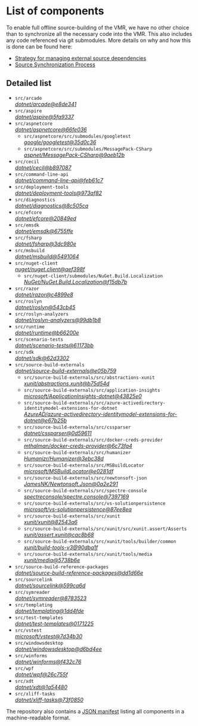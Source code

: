 ﻿# List of components

To enable full offline source-building of the VMR, we have no other choice than to synchronize all the necessary code into the VMR. This also includes any code referenced via git submodules. More details on why and how this is done can be found here:
- [Strategy for managing external source dependencies](src/arcade/Documentation/UnifiedBuild/VMR-Strategy-For-External-Source.md)
- [Source Synchronization Process](src/arcade/Documentation/UnifiedBuild/VMR-Design-And-Operation.md#source-synchronization-process)

## Detailed list

<!-- component list beginning -->
- `src/arcade`  
*[dotnet/arcade@e8de341](https://github.com/dotnet/arcade/tree/e8de3415124309210e4cbd0105e4a9da8dc01696)*
- `src/aspire`  
*[dotnet/aspire@5fa9337](https://github.com/dotnet/aspire/tree/5fa9337a84a52e9bd185d04d156eccbdcf592f74)*
- `src/aspnetcore`  
*[dotnet/aspnetcore@66fe036](https://github.com/dotnet/aspnetcore/tree/66fe036f1e4f11e39953cb281e39162b37fa4d7d)*
    - `src/aspnetcore/src/submodules/googletest`  
    *[google/googletest@35d0c36](https://github.com/google/googletest/tree/35d0c365609296fa4730d62057c487e3cfa030ff)*
    - `src/aspnetcore/src/submodules/MessagePack-CSharp`  
    *[aspnet/MessagePack-CSharp@9aeb12b](https://github.com/aspnet/MessagePack-CSharp/tree/9aeb12b9bdb024512ffe2e4bddfa2785dca6e39e)*
- `src/cecil`  
*[dotnet/cecil@b897087](https://github.com/dotnet/cecil/tree/b897087e8b76481a9213ae422f5dc16f64a124b5)*
- `src/command-line-api`  
*[dotnet/command-line-api@feb61c7](https://github.com/dotnet/command-line-api/tree/feb61c7f328a2401d74f4317b39d02126cfdfe24)*
- `src/deployment-tools`  
*[dotnet/deployment-tools@973af82](https://github.com/dotnet/deployment-tools/tree/973af82c66a8907a8a565a305d88ae8151cc75b1)*
- `src/diagnostics`  
*[dotnet/diagnostics@8c505ca](https://github.com/dotnet/diagnostics/tree/8c505ca6921b5f7e9b8acc234cc8f15035537ee4)*
- `src/efcore`  
*[dotnet/efcore@20849ed](https://github.com/dotnet/efcore/tree/20849edb8bf9574066a054a92db816a168729b80)*
- `src/emsdk`  
*[dotnet/emsdk@6755ffe](https://github.com/dotnet/emsdk/tree/6755ffefdb9899c08738941d7498d880bc25e52d)*
- `src/fsharp`  
*[dotnet/fsharp@3dc980e](https://github.com/dotnet/fsharp/tree/3dc980eeb06dd912f1e6fe5d06a23a67a4b659e7)*
- `src/msbuild`  
*[dotnet/msbuild@5491064](https://github.com/dotnet/msbuild/tree/5491064fe8d18c8f73d8b6048d277c3ec8b81d31)*
- `src/nuget-client`  
*[nuget/nuget.client@aef398f](https://github.com/nuget/nuget.client/tree/aef398ffa7d4e2e9f5f0d1f3b1b6215f9958689c)*
    - `src/nuget-client/submodules/NuGet.Build.Localization`  
    *[NuGet/NuGet.Build.Localization@f15db7b](https://github.com/NuGet/NuGet.Build.Localization/tree/f15db7b7c6f5affbea268632ef8333d2687c8031)*
- `src/razor`  
*[dotnet/razor@c4899e8](https://github.com/dotnet/razor/tree/c4899e8305a4c9ed76dcfc56ad210c0477d9e16d)*
- `src/roslyn`  
*[dotnet/roslyn@543cb45](https://github.com/dotnet/roslyn/tree/543cb4568f28b0d2f2cfecdf2d56365b9252e848)*
- `src/roslyn-analyzers`  
*[dotnet/roslyn-analyzers@99db1b8](https://github.com/dotnet/roslyn-analyzers/tree/99db1b81f53362abc36c44c0179e50b75aca5cb2)*
- `src/runtime`  
*[dotnet/runtime@b66200e](https://github.com/dotnet/runtime/tree/b66200e5448be50673b0387ca4632d3bfa25887b)*
- `src/scenario-tests`  
*[dotnet/scenario-tests@61173bb](https://github.com/dotnet/scenario-tests/tree/61173bbe1b4ab5f60e760cca9c5fd7eae6e48546)*
- `src/sdk`  
*[dotnet/sdk@62d3302](https://github.com/dotnet/sdk/tree/62d3302cd1e6b0e4ff2f379a0380a98a629e7b1a)*
- `src/source-build-externals`  
*[dotnet/source-build-externals@e05b759](https://github.com/dotnet/source-build-externals/tree/e05b759f3b6b09e30bf52535375181bfa25e2c49)*
    - `src/source-build-externals/src/abstractions-xunit`  
    *[xunit/abstractions.xunit@b75d54d](https://github.com/xunit/abstractions.xunit/tree/b75d54d73b141709f805c2001b16f3dd4d71539d)*
    - `src/source-build-externals/src/application-insights`  
    *[microsoft/ApplicationInsights-dotnet@43825e0](https://github.com/microsoft/ApplicationInsights-dotnet/tree/43825e06a22cdfb702fc199a7ba99a7d541d48c6)*
    - `src/source-build-externals/src/azure-activedirectory-identitymodel-extensions-for-dotnet`  
    *[AzureAD/azure-activedirectory-identitymodel-extensions-for-dotnet@e67b25b](https://github.com/AzureAD/azure-activedirectory-identitymodel-extensions-for-dotnet/tree/e67b25be77532af9ba405670b34b4d263d505fde)*
    - `src/source-build-externals/src/cssparser`  
    *[dotnet/cssparser@0d59611](https://github.com/dotnet/cssparser/tree/0d59611784841735a7778a67aa6e9d8d000c861f)*
    - `src/source-build-externals/src/docker-creds-provider`  
    *[mthalman/docker-creds-provider@6c73fa4](https://github.com/mthalman/docker-creds-provider/tree/6c73fa4784795ae07f49305a057abf5c473d2adb)*
    - `src/source-build-externals/src/humanizer`  
    *[Humanizr/Humanizer@3ebc38d](https://github.com/Humanizr/Humanizer/tree/3ebc38de585fc641a04b0e78ed69468453b0f8a1)*
    - `src/source-build-externals/src/MSBuildLocator`  
    *[microsoft/MSBuildLocator@e0281df](https://github.com/microsoft/MSBuildLocator/tree/e0281df33274ac3c3e22acc9b07dcb4b31d57dc0)*
    - `src/source-build-externals/src/newtonsoft-json`  
    *[JamesNK/Newtonsoft.Json@0a2e291](https://github.com/JamesNK/Newtonsoft.Json/tree/0a2e291c0d9c0c7675d445703e51750363a549ef)*
    - `src/source-build-externals/src/spectre-console`  
    *[spectreconsole/spectre.console@7397169](https://github.com/spectreconsole/spectre.console/tree/7397169a2757dc3657598bdea4ac222c0f283425)*
    - `src/source-build-externals/src/vs-solutionpersistence`  
    *[microsoft/vs-solutionpersistence@87ee8ea](https://github.com/microsoft/vs-solutionpersistence/tree/87ee8ea069662d55c336a9bd68fe4851d0384fa5)*
    - `src/source-build-externals/src/xunit`  
    *[xunit/xunit@82543a6](https://github.com/xunit/xunit/tree/82543a6df6f5f13b5b70f8a9f9ccb41cd676084f)*
    - `src/source-build-externals/src/xunit/src/xunit.assert/Asserts`  
    *[xunit/assert.xunit@cac8b68](https://github.com/xunit/assert.xunit/tree/cac8b688c193c0f244a0bedf3bb60feeb32d377a)*
    - `src/source-build-externals/src/xunit/tools/builder/common`  
    *[xunit/build-tools-v3@90dba1f](https://github.com/xunit/build-tools-v3/tree/90dba1f5638a4f00d4978a73e23edde5b85061d9)*
    - `src/source-build-externals/src/xunit/tools/media`  
    *[xunit/media@5738b6e](https://github.com/xunit/media/tree/5738b6e86f08e0389c4392b939c20e3eca2d9822)*
- `src/source-build-reference-packages`  
*[dotnet/source-build-reference-packages@dd1d66e](https://github.com/dotnet/source-build-reference-packages/tree/dd1d66ed9123ad8f993b1c00711f2c50f7f48a96)*
- `src/sourcelink`  
*[dotnet/sourcelink@599ca6d](https://github.com/dotnet/sourcelink/tree/599ca6dd9547cef0c10c1363fade40b044fed3b7)*
- `src/symreader`  
*[dotnet/symreader@8783523](https://github.com/dotnet/symreader/tree/878352351804a2339d595c1f74f9e6b32c6c6e6b)*
- `src/templating`  
*[dotnet/templating@1dd4fde](https://github.com/dotnet/templating/tree/1dd4fdebb07926ab2d807bceda7d80cc9c857a61)*
- `src/test-templates`  
*[dotnet/test-templates@0171225](https://github.com/dotnet/test-templates/tree/01712257e7ac9363b002637d399206fd93fc724b)*
- `src/vstest`  
*[microsoft/vstest@7d34b30](https://github.com/microsoft/vstest/tree/7d34b30433259fb914aaaf276fde663a47b6ef2f)*
- `src/windowsdesktop`  
*[dotnet/windowsdesktop@d6bd4ee](https://github.com/dotnet/windowsdesktop/tree/d6bd4eebfd8942bde74b7b6bd4c693b21e482aa0)*
- `src/winforms`  
*[dotnet/winforms@f432c76](https://github.com/dotnet/winforms/tree/f432c76433d916d7c9762e50e6abf59d9ec41f2c)*
- `src/wpf`  
*[dotnet/wpf@26c755f](https://github.com/dotnet/wpf/tree/26c755f308900a4c708498e58fa67f03c8eeeeed)*
- `src/xdt`  
*[dotnet/xdt@1a54480](https://github.com/dotnet/xdt/tree/1a54480f52703fb45fac2a6b955247d33758383e)*
- `src/xliff-tasks`  
*[dotnet/xliff-tasks@73f0850](https://github.com/dotnet/xliff-tasks/tree/73f0850939d96131c28cf6ea6ee5aacb4da0083a)*
<!-- component list end -->

The repository also contains a [JSON manifest](https://github.com/dotnet/dotnet/blob/main/src/source-manifest.json) listing all components in a machine-readable format.
